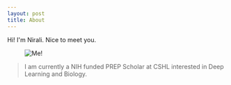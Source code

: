 ```yaml
---
layout: post
title: About
---
```


Hi! I'm Nirali. Nice to meet you.

<figure>
  <img alt="Me!" src="{{ site.baseurl }}/assets/images/Somia_Nirali.jpg" />
</figure>

>I am currently a NIH funded PREP Scholar at CSHL interested in Deep Learning and Biology.